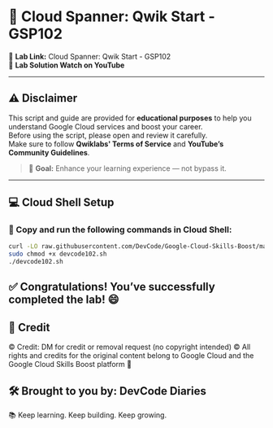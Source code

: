 # 📘 Cloud Spanner: Qwik Start - GSP102

🚀 **Lab Link:** Cloud Spanner: Qwik Start - GSP102  
🎥 **Lab Solution Watch on YouTube**

---

## ⚠️ Disclaimer
This script and guide are provided for **educational purposes** to help you understand Google Cloud services and boost your career.  
Before using the script, please open and review it carefully.  
Make sure to follow **Qwiklabs' Terms of Service** and **YouTube’s Community Guidelines**.

> 🎯 **Goal:** Enhance your learning experience — not bypass it.

---

## 💻 Cloud Shell Setup

### 🚨 Copy and run the following commands in Cloud Shell:

```bash
curl -LO raw.githubusercontent.com/DevCode/Google-Cloud-Skills-Boost/master/Cloud%20Spanner%3A%20Qwik%20Start/devcode102.sh
sudo chmod +x devcode102.sh
./devcode102.sh

```
## ✅ Congratulations! You’ve successfully completed the lab! 😄

## 📝 Credit
© Credit: DM for credit or removal request (no copyright intended)
© All rights and credits for the original content belong to Google Cloud and the Google Cloud Skills Boost platform 🙏

## 🛠️ Brought to you by: DevCode Diaries  
📚 Keep learning. Keep building. Keep growing.

